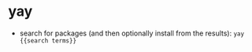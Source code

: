 # yay

- search for packages (and then optionally install from the results):
`yay {{search terms}}`
